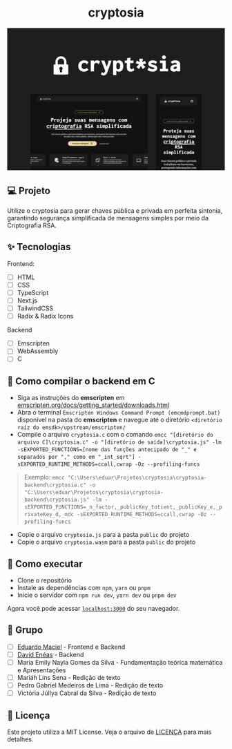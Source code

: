 <h1 align="center">
    cryptosia
</h1>

![cover](.github/cover.png?style=flat)

<picture>
  <source alt="Main picture dark" media="(prefers-color-scheme: dark)" srcset="/.github/cover.png">
  <source alt="Main picture dark" media="(prefers-color-scheme: light)" srcset="/.github/cover_light.png">
</picture>

## 💻 Projeto

Utilize o cryptosia para gerar chaves pública e privada em perfeita sintonia, garantindo segurança simplificada de mensagens simples por meio da Criptografia RSA.

## ✨ Tecnologias

Frontend:

-   [ ] HTML
-   [ ] CSS
-   [ ] TypeScript
-   [ ] Next.js
-   [ ] TailwindCSS
-   [ ] Radix & Radix Icons

Backend

-   [ ] Emscripten
-   [ ] WebAssembly
-   [ ] C

## 💽 Como compilar o backend em C

-   Siga as instruções do **emscripten** em [emscripten.org/docs/getting_started/downloads.html](https://emscripten.org/docs/getting_started/downloads.html)
-   Abra o terminal `Emscripten Windows Command Prompt (emcmdprompt.bat)` disponível na pasta do **emscripten** e navegue até o diretório `<diretório raíz do emsdk>/upstream/emscripten/`
-   Compile o arquivo `cryptosia.c` com o comando `emcc "[diretório do arquivo C]\cryptosia.c" -o "[diretório de saída]\cryptosia.js" -lm -sEXPORTED_FUNCTIONS=[nome das funções antecipado de "_" e separados por "," como em "_int_sqrt"] -sEXPORTED_RUNTIME_METHODS=ccall,cwrap -Oz --profiling-funcs`

> Exemplo: `emcc "C:\Users\eduar\Projetos\cryptosia\cryptosia-backend\cryptosia.c" -o "C:\Users\eduar\Projetos\cryptosia\cryptosia-backend\cryptosia.js" -lm -sEXPORTED_FUNCTIONS=_n_factor,_publicKey_totient,_publicKey_e,_privateKey_d,_mdc -sEXPORTED_RUNTIME_METHODS=ccall,cwrap -Oz --profiling-funcs`

-   Copie o arquivo `cryptosia.js` para a pasta `public` do projeto
-   Copie o arquivo `cryptosia.wasm` para a pasta `public` do projeto

## 🚀 Como executar

-   Clone o repositório
-   Instale as dependências com `npm`, `yarn` ou `pnpm`
-   Inicie o servidor com `npm run dev`, `yarn dev` ou `pnpm dev`

Agora você pode acessar [`localhost:3000`](http://localhost:3000) do seu navegador.

## 👥 Grupo

-   [ ] [Eduardo Maciel](https://github.com/theduardomaciel) - Frontend e Backend
-   [ ] [David Enéas](https://github.com/EneasDavid) - Backend
-   [ ] Maria Emily Nayla Gomes da Silva - Fundamentação teórica matemática e Apresentações
-   [ ] Mariáh Lins Sena - Redição de texto
-   [ ] Pedro Gabriel Medeiros de Lima - Redição de texto
-   [ ] Victória Júllya Cabral da Silva - Redição de texto

## 📝 Licença

Este projeto utiliza a MIT License. Veja o arquivo de [LICENÇA](LICENSE) para mais detalhes.
